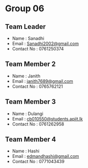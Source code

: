 # Group 06

## Team Leader
- Name : Sanadhi
- Email : Sanadhi2002@gmail.com
- Contact No : 0761250374 

## Team Member 2
- Name : Janith
- Email : janith7689@gmail.com
- Contact No : 0765762121

## Team Member 3
- Name : Dulangi
- Email : cb010550@students.apiit.lk
- Contact No : 0761262958

## Team Member 4
- Name : Hashi
- Email : edmandhashi@gmail.com
- Contact No : 0771043439




